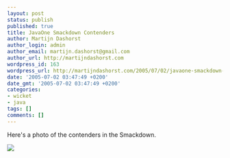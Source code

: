 ```yaml
---
layout: post
status: publish
published: true
title: JavaOne Smackdown Contenders
author: Martijn Dashorst
author_login: admin
author_email: martijn.dashorst@gmail.com
author_url: http://martijndashorst.com
wordpress_id: 163
wordpress_url: http://martijndashorst.com/2005/07/02/javaone-smackdown-contenders/
date: '2005-07-02 03:47:49 +0200'
date_gmt: '2005-07-02 03:47:49 +0200'
categories:
- wicket
- java
tags: []
comments: []
---
```

<p>Here's a photo of the contenders in the Smackdown.</p>
<p><img src="http://www.jroller.com/resources/d/dashorst/smackdown-1.jpg" /></p>
